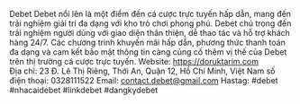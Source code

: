 Debet
Debet nổi lên là một điểm đến cá cược trực tuyến hấp dẫn, mang đến trải nghiệm giải trí đa dạng với kho trò chơi phong phú. Debet chú trọng đến trải nghiệm người dùng với giao diện thân thiện, dễ thao tác và hỗ trợ khách hàng 24/7. Các chương trình khuyến mãi hấp dẫn, phương thức thanh toán đa dạng và  cam kết bảo mật thông tin càng củng cố thêm vị thế của Debet trên thị trường cá cược trực tuyến.
Website: https://doruktarim.com                                    
Địa chỉ: 23 Đ. Lê Thị Riêng, Thới An, Quận 12, Hồ Chí Minh, Việt Nam
số điện thoại: 0328111522
Email: contact.debet@gmail.com
Hastag: #debet #nhacaidebet #linkdebet #dangkydebet